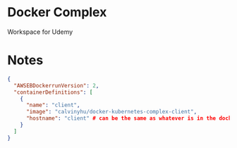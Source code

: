 # Docker Complex

Workspace for Udemy

# Notes

```json
{
  "AWSEBDockerrunVersion": 2,
  "containerDefinitions": [
    {
      "name": "client",
      "image": "calvinyhu/docker-kubernetes-complex-client",
      "hostname": "client" # can be the same as whatever is in the docker-compose.yml services list
    }
  ]
}
```
